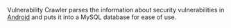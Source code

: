 Vulnerability Crawler parses the information about security vulnerabilities in [Android](http://source.android.com/security/bulletin/) and puts it into a MySQL database for ease of use.
